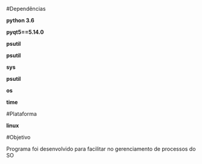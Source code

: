 

#Dependências

**python 3.6**

**pyqt5==5.14.0**

**psutil**

**psutil**

**sys**

**psutil**

**os**

**time**

#Plataforma

**linux**

#Objetivo

Programa foi desenvolvido para facilitar no gerenciamento de processos do SO

